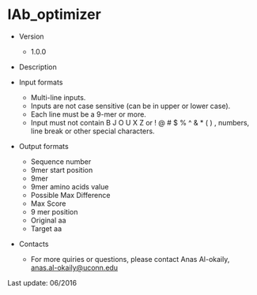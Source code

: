 # IAb_optimizer
- Version
  - 1.0.0

- Description 
  

- Input formats
  - Multi-line inputs.
  - Inputs are not case sensitive (can be in upper or lower case).
  - Each line must be a 9-mer or more.
  - Input must not contain B J O U X Z or ! @ # $ % ^ & * ( ) , numbers, line break or other special characters.
  
  

- Output formats
  - Sequence number 
  - 9mer start position
  - 9mer
  - 9mer amino acids value 
  - Possible Max Difference
  - Max Score
  - 9 mer position 
  - Original aa
  - Target aa


- Contacts
  - For more quiries or questions, please contact
Anas Al-okaily, anas.al-okaily@uconn.edu 


Last update: 06/2016
